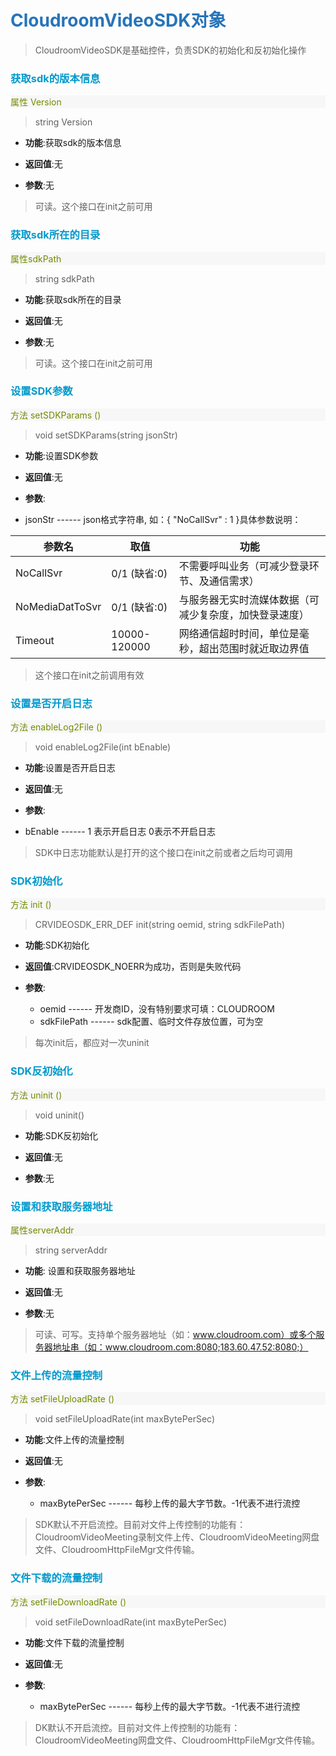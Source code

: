 <!-- 基础接口 -->
# <font color="#2674ba">CloudroomVideoSDK对象</font>

>CloudroomVideoSDK是基础控件，负责SDK的初始化和反初始化操作

<!-- 1 -->
### <font color="#0099cc">获取sdk的版本信息</font>

<p style="background:#f7f7f7;color:#718c00">属性 Version</p>

>string Version

- **功能**:获取sdk的版本信息

- **返回值**:无

- **参数**:无

>可读。这个接口在init之前可用

<!-- 2 -->
### <font color="#0099cc">获取sdk所在的目录</font>

<p style="background:#f7f7f7;color:#718c00">属性sdkPath</p>

>string sdkPath

- **功能**:获取sdk所在的目录

- **返回值**:无

- **参数**:无

>可读。这个接口在init之前可用

<!-- 3 -->
### <font color="#0099cc">设置SDK参数</font>

<p style="background:#f7f7f7;color:#718c00">方法 setSDKParams ()</p>

>void setSDKParams(string jsonStr)

- **功能**:设置SDK参数

- **返回值**:无

- **参数**:
 + jsonStr ------ json格式字符串, 如：{ "NoCallSvr" : 1 }具体参数说明：

| 参数名|取值|功能|
|-------|---|----|
|NoCallSvr|0/1 (缺省:0)|不需要呼叫业务（可减少登录环节、及通信需求）|
|NoMediaDatToSvr|0/1 (缺省:0)|与服务器无实时流媒体数据（可减少复杂度，加快登录速度）|
|Timeout|10000-120000|网络通信超时时间，单位是毫秒，超出范围时就近取边界值|

>这个接口在init之前调用有效

<!-- 4 -->
### <font color="#0099cc">设置是否开启日志</font>

<p style="background:#f7f7f7;color:#718c00">方法 enableLog2File ()</p>

>void enableLog2File(int bEnable)

- **功能**:设置是否开启日志

- **返回值**:无

- **参数**:
 + bEnable ------ 1 表示开启日志 0表示不开启日志

> SDK中日志功能默认是打开的这个接口在init之前或者之后均可调用

<!-- 5 -->
### <font color="#0099cc">SDK初始化</font>

<p style="background:#f7f7f7;color:#718c00">方法 init  ()</p>

>CRVIDEOSDK_ERR_DEF init(string oemid, string sdkFilePath)

- **功能**:SDK初始化

- **返回值**:CRVIDEOSDK_NOERR为成功，否则是失败代码

- **参数**:
  + oemid ------ 开发商ID，没有特别要求可填：CLOUDROOM
  + sdkFilePath ------ sdk配置、临时文件存放位置，可为空

>每次init后，都应对一次uninit

<!-- 6 -->
### <font color="#0099cc">SDK反初始化</font>

<p style="background:#f7f7f7;color:#718c00">方法 uninit ()</p>

>void uninit()

- **功能**:SDK反初始化

- **返回值**:无

- **参数**:无

<!-- 7 -->
### <font color="#0099cc"> 设置和获取服务器地址</font>

<p style="background:#f7f7f7;color:#718c00">属性serverAddr</p>

>string serverAddr

- **功能**: 设置和获取服务器地址

- **返回值**:无

- **参数**:无

>可读、可写。支持单个服务器地址（如：www.cloudroom.com）或多个服务器地址串（如：www.cloudroom.com:8080;183.60.47.52:8080;）

<!-- 8 -->
### <font color="#0099cc">文件上传的流量控制</font>

<p style="background:#f7f7f7;color:#718c00">方法 setFileUploadRate ()</p>

>void setFileUploadRate(int maxBytePerSec)

- **功能**:文件上传的流量控制

- **返回值**:无

- **参数**:
  + maxBytePerSec ------ 每秒上传的最大字节数。-1代表不进行流控

> SDK默认不开启流控。目前对文件上传控制的功能有：CloudroomVideoMeeting录制文件上传、CloudroomVideoMeeting网盘文件、CloudroomHttpFileMgr文件传输。

<!-- 9 -->
### <font color="#0099cc">文件下载的流量控制</font>

<p style="background:#f7f7f7;color:#718c00">方法 setFileDownloadRate  ()</p>

>void setFileDownloadRate(int maxBytePerSec)

- **功能**:文件下载的流量控制

- **返回值**:无

- **参数**:
  + maxBytePerSec  ------ 每秒上传的最大字节数。-1代表不进行流控

>DK默认不开启流控。目前对文件上传控制的功能有：CloudroomVideoMeeting网盘文件、CloudroomHttpFileMgr文件传输。

